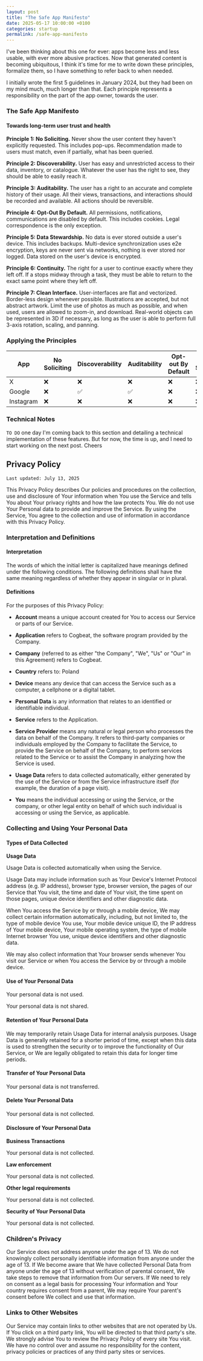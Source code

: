 ```yaml
---
layout: post
title: "The Safe App Manifesto"
date: 2025-05-17 10:00:00 +0100
categories: startup
permalink: /safe-app-manifesto
---
```


I've been thinking about this one for ever: apps become less and less usable, with ever more abusive practices.
Now that generated content is becoming ubiquitous, I think it's time for me to write down these principles, formalize them, so I have something to refer back to when needed.

I initially wrote the first 5 guidelines in January 2024, but they had been on my mind much, much longer than that. Each principle represents a responsibility on the part of the app owner, towards the user.

### The Safe App Manifesto

#### Towards long-term user trust and health

**Principle 1: No Soliciting.** Never show the user content they haven't explicitly requested. This includes pop-ups. Recommendation made to users must match, even if partially, what has been queried. 

**Principle 2: Discoverability.** User has easy and unrestricted access to their data, inventory, or catalogue. Whatever the user has the right to see, they should be able to easily reach it.

**Principle 3: Auditability.** The user has a right to an accurate and complete history of their usage. All their views, transactions, and interactions should be recorded and available. All actions should be reversible.

**Principle 4: Opt-Out By Default.** All permissions, notifications, communications are disabled by default. This includes cookies. Legal correspondence is the only exception.

**Principle 5: Data Stewardship.** No data is ever stored outside a user's device. This includes backups. Multi-device synchronization uses e2e encryption, keys are never sent via networks, nothing is ever stored nor logged. Data stored on the user's device is encrypted.

**Principle 6: Continuity.** The right for a user to continue exactly where they left off. If a stops midway through a task, they must be able to return to the exact same point where they left off. 

**Principle 7: Clean Interface.** User-interfaces are flat and vectorized. Border-less design whenever possible. Illustrations are accepted, but not abstract artwork. Limit the use of photos as much as possible, and when used, users are allowed to zoom-in, and download. Real-world objects can be represented in 3D if necessary, as long as the user is able to perform full 3-axis rotation, scaling, and panning.

### Applying the Principles

| App | No Soliciting | Discoverability | Auditability | Opt-out By Default | Data Stewardship | Continuity | Clean Interface | Score |
|-----------|----|----|----|----|----|----|----|-----|
| X         | ❌ | ❌ | ❌ | ❌ | ❌ | ❌ | ❌ | 0/7 |
| Google    | ❌ | ✅ | ✅ | ❌ | ❌ | ✅ | ✅ | 4/7 |
| Instagram | ❌ | ❌ | ❌ | ❌ | ❌ | ❌ | ✅ | 1/7 |


### Technical Notes

`TO DO` one day I'm coming back to this section and detailing a technical implementation of these features. But for now, the time is up, and I need to start working on the next post. Cheers

## Privacy Policy

`Last updated: July 13, 2025`

This Privacy Policy describes Our policies and procedures on the collection, use and disclosure of Your information when You use the Service and tells You about Your privacy rights and how the law protects You. We do not use Your Personal data to provide and improve the Service. By using the Service, You agree to the collection and use of information in accordance with this Privacy Policy.

### Interpretation and Definitions

#### Interpretation

The words of which the initial letter is capitalized have meanings defined under the following conditions. The following definitions shall have the same meaning regardless of whether they appear in singular or in plural.

#### Definitions

For the purposes of this Privacy Policy:

- __Account__ means a unique account created for You to access our Service or parts of our Service.

- __Application__ refers to Cogbeat, the software program provided by the Company.

- __Company__ (referred to as either "the Company", "We", "Us" or "Our" in this Agreement) refers to Cogbeat.

- __Country__ refers to:  Poland

- __Device__ means any device that can access the Service such as a computer, a cellphone or a digital tablet.

- __Personal Data__ is any information that relates to an identified or identifiable individual.

- __Service__ refers to the Application.

- __Service Provider__ means any natural or legal person who processes the data on behalf of the Company. It refers to third-party companies or individuals employed by the Company to facilitate the Service, to provide the Service on behalf of the Company, to perform services related to the Service or to assist the Company in analyzing how the Service is used.
	
- __Usage Data__ refers to data collected automatically, either generated by the use of the Service or from the Service infrastructure itself (for example, the duration of a page visit).

- __You__ means the individual accessing or using the Service, or the company, or other legal entity on behalf of which such individual is accessing or using the Service, as applicable.


### Collecting and Using Your Personal Data

#### Types of Data Collected

**Usage Data**

Usage Data is collected automatically when using the Service.

Usage Data may include information such as Your Device's Internet Protocol address (e.g. IP address), browser type, browser version, the pages of our Service that You visit, the time and date of Your visit, the time spent on those pages, unique device identifiers and other diagnostic data.

When You access the Service by or through a mobile device, We may collect certain information automatically, including, but not limited to, the type of mobile device You use, Your mobile device unique ID, the IP address of Your mobile device, Your mobile operating system, the type of mobile Internet browser You use, unique device identifiers and other diagnostic data.

We may also collect information that Your browser sends whenever You visit our Service or when You access the Service by or through a mobile device.

#### Use of Your Personal Data

Your personal data is not used.

Your personal data is not shared.

#### Retention of Your Personal Data


We may temporarily retain Usage Data for internal analysis purposes. Usage Data is generally retained for a shorter period of time, except when this data is used to strengthen the security or to improve the functionality of Our Service, or We are legally obligated to retain this data for longer time periods.

#### Transfer of Your Personal Data

Your personal data is not transferred.

#### Delete Your Personal Data

Your personal data is not collected.

#### Disclosure of Your Personal Data

**Business Transactions**

Your personal data is not collected.

**Law enforcement**

Your personal data is not collected.

**Other legal requirements**

Your personal data is not collected.

**Security of Your Personal Data**

Your personal data is not collected.


### Children's Privacy

Our Service does not address anyone under the age of 13. We do not knowingly collect personally identifiable information from anyone under the age of 13. If We become aware that We have collected Personal Data from anyone under the age of 13 without verification of parental consent, We take steps to remove that information from Our servers. If We need to rely on consent as a legal basis for processing Your information and Your country requires consent from a parent, We may require Your parent's consent before We collect and use that information.


### Links to Other Websites

Our Service may contain links to other websites that are not operated by Us. If You click on a third party link, You will be directed to that third party's site. We strongly advise You to review the Privacy Policy of every site You visit. We have no control over and assume no responsibility for the content, privacy policies or practices of any third party sites or services.

